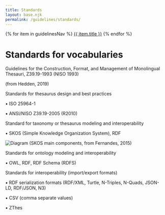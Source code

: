 ```yaml
---
title: Standards
layout: base.njk
permalink: /guidelines/standards/
---
```

<nav class="local-nav">
  {% for item in guidelinesNav %}
    <a href="{{ item.url }}">{{ item.title }}</a>
  {% endfor %}
</nav>

# Standards for vocabularies

Guidelines for the Construction, Format, and Management of Monolingual Thesauri, Z39.19-1993 (NISO 1993)

(from Hedden, 2019)

Standards for thesaurus design and best practices

▪ ISO 25964-1

▪ ANSI/NISO Z39.19-2005 (R2010)

Standard for taxonomy or thesaurus modeling and interoperability

▪ SKOS (Simple Knowledge Organization System), RDF

![Diagram](/Screenshot%202025-05-10%20at%2015.55.17.png)
(SKOS main components, from Fernandes, 2015)

Standards for ontology modeling and interoperability

▪ OWL, RDF, RDF Schema (RDFS)

Standards for interoperability (import/export formats)

▪ RDF serialization formats (RDF/XML, Turtle, N-Triples, N-Quads, JSON-LD, RDF/JSON, N3)

▪ CSV (comma separate values)

▪ ZThes